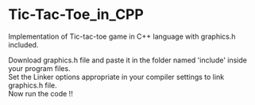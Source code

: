 # Tic-Tac-Toe_in_CPP
Implementation of Tic-tac-toe game in C++ language with graphics.h included.

Download graphics.h file and paste it in the folder named 'include' inside your program files.<br>
Set the Linker options appropriate in your compiler settings to link graphics.h file.<br>
Now run the code !!<br>
